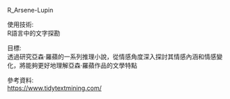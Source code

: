 R_Arsene-Lupin  

使用技術:  
R語言中的文字探勘  

目標:  
透過研究亞森‧羅蘋的一系列推理小說，從情感角度深入探討其情感內涵和情感變化，將能夠更好地理解亞森‧羅蘋作品的文學特點  

參考資料:  
https://www.tidytextmining.com/
